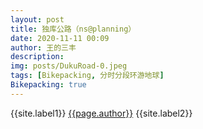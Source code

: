 ```yaml
---
layout: post
title: 独库公路（ns@planning）
date: 2020-11-11 00:09
author: 王的三丰
description:
img: posts/DukuRoad-0.jpeg
tags: [Bikepacking, 分时分段环游地球]
Bikepacking: true
---
```

{{site.label1}} <a href="/about">{{page.author}}</a> {{site.label2}}
